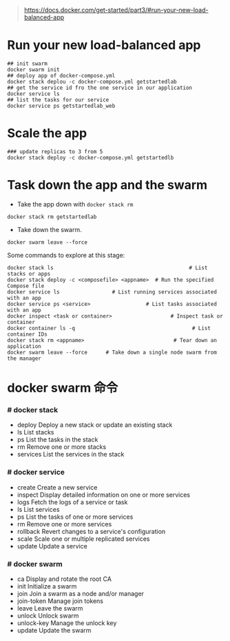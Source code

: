 > https://docs.docker.com/get-started/part3/#run-your-new-load-balanced-app


Run your new load-balanced app
====

````
## init swarm
docker swarm init 
## deploy app of docker-compose.yml
docker stack deplou -c docker-compose.yml getstartedlab
## get the service id fro the one service in our application
docker service ls
## list the tasks for our service
docker service ps getstartedlab_web
````
Scale the app
====

````
### update replicas to 3 from 5
docker stack deploy -c docker-compose.yml getstartedlb 
````

Task down the app and the swarm
====

- Take the app down with `docker stack rm`
````
docker stack rm getstartedlab
````
- Take down the swarm.
````
docker swarm leave --force
````


Some commands to explore at this stage:
````
docker stack ls                                            # List stacks or apps
docker stack deploy -c <composefile> <appname>  # Run the specified Compose file
docker service ls                 # List running services associated with an app
docker service ps <service>                  # List tasks associated with an app
docker inspect <task or container>                   # Inspect task or container
docker container ls -q                                      # List container IDs
docker stack rm <appname>                             # Tear down an application
docker swarm leave --force      # Take down a single node swarm from the manager
````







docker swarm 命令
====
### # docker stack

- deploy      Deploy a new stack or update an existing stack
- ls          List stacks
- ps          List the tasks in the stack
- rm          Remove one or more stacks
- services    List the services in the stack

### # docker service 

- create      Create a new service
- inspect     Display detailed information on one or more services
- logs        Fetch the logs of a service or task
- ls          List services
- ps          List the tasks of one or more services
- rm          Remove one or more services
- rollback    Revert changes to a service's configuration
- scale       Scale one or multiple replicated services
- update      Update a service

### # docker swarm
- ca          Display and rotate the root CA
- init        Initialize a swarm
- join        Join a swarm as a node and/or manager
- join-token  Manage join tokens
- leave       Leave the swarm
- unlock      Unlock swarm
- unlock-key  Manage the unlock key
- update      Update the swarm
